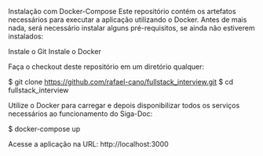 Instalação com Docker-Compose
Este repositório contém os artefatos necessários para executar a aplicação utilizando o Docker. Antes de mais nada, será necessário instalar alguns pré-requisitos, se ainda não estiverem instalados:

Instale o Git
Instale o Docker

Faça o checkout deste repositório em um diretório qualquer:

$ git clone https://github.com/rafael-cano/fullstack_interview.git
$ cd fullstack_interview

Utilize o Docker para carregar e depois disponibilizar todos os serviços necessários ao funcionamento do Siga-Doc:

$ docker-compose up

Acesse a aplicação na URL: http://localhost:3000
